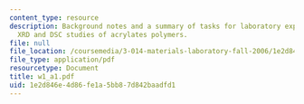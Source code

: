 ```yaml
---
content_type: resource
description: Background notes and a summary of tasks for laboratory experiments on
  XRD and DSC studies of acrylates polymers.
file: null
file_location: /coursemedia/3-014-materials-laboratory-fall-2006/1e2d846e4d86fe1a5bb87d842baadfd1_w1_a1.pdf
file_type: application/pdf
resourcetype: Document
title: w1_a1.pdf
uid: 1e2d846e-4d86-fe1a-5bb8-7d842baadfd1
---
```

